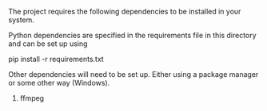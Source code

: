 The project requires the following dependencies to
be installed in your system.

Python dependencies are specified in the requirements
file in this directory and can be set up using

pip install -r requirements.txt

Other dependencies will need to be set up. Either
using a package manager or some other way (Windows).

1. ffmpeg
